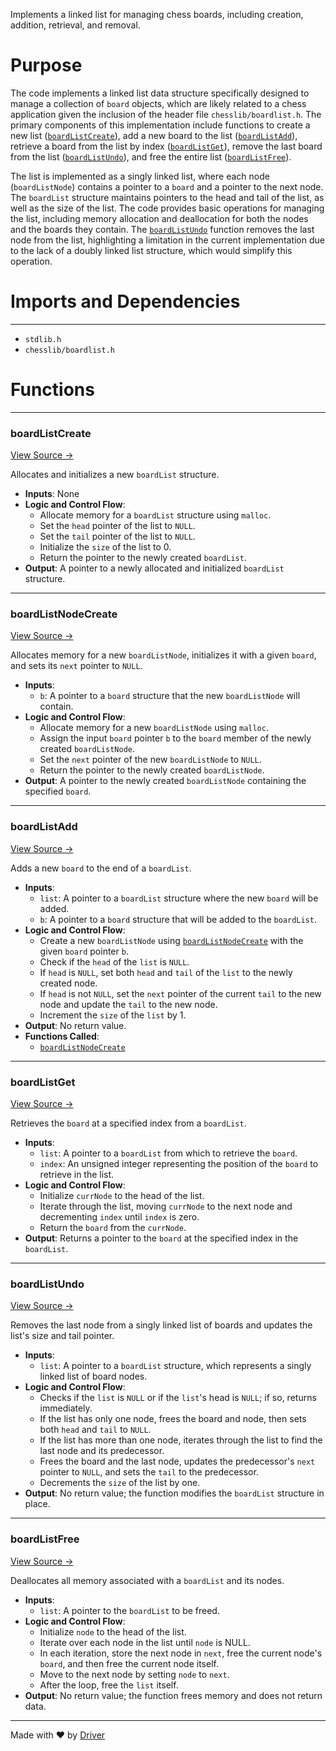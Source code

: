 <!--------------------------------------------------------------------------------->
<!-- IMPORTANT: This file is auto-generated by Driver (https://driver.ai). -------->
<!-- Manual edits may be overwritten on future commits. --------------------------->
<!--------------------------------------------------------------------------------->

Implements a linked list for managing chess boards, including creation, addition, retrieval, and removal.

# Purpose
The code implements a linked list data structure specifically designed to manage a collection of `board` objects, which are likely related to a chess application given the inclusion of the header file `chesslib/boardlist.h`. The primary components of this implementation include functions to create a new list ([`boardListCreate`](<#boardlistcreate>)), add a new board to the list ([`boardListAdd`](<#boardlistadd>)), retrieve a board from the list by index ([`boardListGet`](<#boardlistget>)), remove the last board from the list ([`boardListUndo`](<#boardlistundo>)), and free the entire list ([`boardListFree`](<#boardlistfree>)). 

The list is implemented as a singly linked list, where each node (`boardListNode`) contains a pointer to a `board` and a pointer to the next node. The `boardList` structure maintains pointers to the head and tail of the list, as well as the size of the list. The code provides basic operations for managing the list, including memory allocation and deallocation for both the nodes and the boards they contain. The [`boardListUndo`](<#boardlistundo>) function removes the last node from the list, highlighting a limitation in the current implementation due to the lack of a doubly linked list structure, which would simplify this operation.
# Imports and Dependencies

---
- `stdlib.h`
- `chesslib/boardlist.h`


# Functions

---
### boardListCreate<!-- {{#callable:boardListCreate}} -->
[View Source →](<../../../../../chesslib/src/chesslib/boardlist.c#L10>)

Allocates and initializes a new `boardList` structure.
- **Inputs**: None
- **Logic and Control Flow**:
    - Allocate memory for a `boardList` structure using `malloc`.
    - Set the `head` pointer of the list to `NULL`.
    - Set the `tail` pointer of the list to `NULL`.
    - Initialize the `size` of the list to 0.
    - Return the pointer to the newly created `boardList`.
- **Output**: A pointer to a newly allocated and initialized `boardList` structure.


---
### boardListNodeCreate<!-- {{#callable:boardListNodeCreate}} -->
[View Source →](<../../../../../chesslib/src/chesslib/boardlist.c#L21>)

Allocates memory for a new `boardListNode`, initializes it with a given `board`, and sets its `next` pointer to `NULL`.
- **Inputs**:
    - `b`: A pointer to a `board` structure that the new `boardListNode` will contain.
- **Logic and Control Flow**:
    - Allocate memory for a new `boardListNode` using `malloc`.
    - Assign the input `board` pointer `b` to the `board` member of the newly created `boardListNode`.
    - Set the `next` pointer of the new `boardListNode` to `NULL`.
    - Return the pointer to the newly created `boardListNode`.
- **Output**: A pointer to the newly created `boardListNode` containing the specified `board`.


---
### boardListAdd<!-- {{#callable:boardListAdd}} -->
[View Source →](<../../../../../chesslib/src/chesslib/boardlist.c#L30>)

Adds a new `board` to the end of a `boardList`.
- **Inputs**:
    - `list`: A pointer to a `boardList` structure where the new `board` will be added.
    - `b`: A pointer to a `board` structure that will be added to the `boardList`.
- **Logic and Control Flow**:
    - Create a new `boardListNode` using [`boardListNodeCreate`](<#boardlistnodecreate>) with the given `board` pointer `b`.
    - Check if the `head` of the `list` is `NULL`.
    - If `head` is `NULL`, set both `head` and `tail` of the `list` to the newly created node.
    - If `head` is not `NULL`, set the `next` pointer of the current `tail` to the new node and update the `tail` to the new node.
    - Increment the `size` of the `list` by 1.
- **Output**: No return value.
- **Functions Called**:
    - [`boardListNodeCreate`](<#boardlistnodecreate>)


---
### boardListGet<!-- {{#callable:boardListGet}} -->
[View Source →](<../../../../../chesslib/src/chesslib/boardlist.c#L48>)

Retrieves the `board` at a specified index from a `boardList`.
- **Inputs**:
    - `list`: A pointer to a `boardList` from which to retrieve the `board`.
    - `index`: An unsigned integer representing the position of the `board` to retrieve in the list.
- **Logic and Control Flow**:
    - Initialize `currNode` to the head of the list.
    - Iterate through the list, moving `currNode` to the next node and decrementing `index` until `index` is zero.
    - Return the `board` from the `currNode`.
- **Output**: Returns a pointer to the `board` at the specified index in the `boardList`.


---
### boardListUndo<!-- {{#callable:boardListUndo}} -->
[View Source →](<../../../../../chesslib/src/chesslib/boardlist.c#L59>)

Removes the last node from a singly linked list of boards and updates the list's size and tail pointer.
- **Inputs**:
    - `list`: A pointer to a `boardList` structure, which represents a singly linked list of board nodes.
- **Logic and Control Flow**:
    - Checks if the `list` is `NULL` or if the `list`'s head is `NULL`; if so, returns immediately.
    - If the list has only one node, frees the board and node, then sets both `head` and `tail` to `NULL`.
    - If the list has more than one node, iterates through the list to find the last node and its predecessor.
    - Frees the board and the last node, updates the predecessor's `next` pointer to `NULL`, and sets the `tail` to the predecessor.
    - Decrements the `size` of the list by one.
- **Output**: No return value; the function modifies the `boardList` structure in place.


---
### boardListFree<!-- {{#callable:boardListFree}} -->
[View Source →](<../../../../../chesslib/src/chesslib/boardlist.c#L92>)

Deallocates all memory associated with a `boardList` and its nodes.
- **Inputs**:
    - `list`: A pointer to the `boardList` to be freed.
- **Logic and Control Flow**:
    - Initialize `node` to the head of the list.
    - Iterate over each node in the list until `node` is NULL.
    - In each iteration, store the next node in `next`, free the current node's `board`, and then free the current node itself.
    - Move to the next node by setting `node` to `next`.
    - After the loop, free the `list` itself.
- **Output**: No return value; the function frees memory and does not return data.



---
Made with ❤️ by [Driver](https://www.driver.ai/)